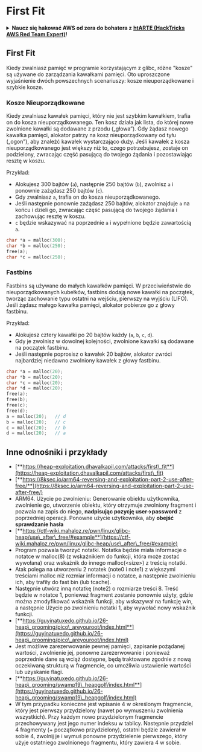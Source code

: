 # First Fit

<details>

<summary><strong>Naucz się hakować AWS od zera do bohatera z</strong> <a href="https://training.hacktricks.xyz/courses/arte"><strong>htARTE (HackTricks AWS Red Team Expert)</strong></a><strong>!</strong></summary>

Inne sposoby wsparcia HackTricks:

* Jeśli chcesz zobaczyć swoją **firmę reklamowaną w HackTricks** lub **pobrać HackTricks w formacie PDF** sprawdź [**PLANY SUBSKRYPCYJNE**](https://github.com/sponsors/carlospolop)!
* Zdobądź [**oficjalne gadżety PEASS & HackTricks**](https://peass.creator-spring.com)
* Odkryj [**Rodzinę PEASS**](https://opensea.io/collection/the-peass-family), naszą kolekcję ekskluzywnych [**NFT**](https://opensea.io/collection/the-peass-family)
* **Dołącz do** 💬 [**grupy Discord**](https://discord.gg/hRep4RUj7f) lub [**grupy telegramowej**](https://t.me/peass) lub **śledź** nas na **Twitterze** 🐦 [**@hacktricks\_live**](https://twitter.com/hacktricks\_live)**.**
* **Podziel się swoimi sztuczkami hakerskimi, przesyłając PR-y do** [**HackTricks**](https://github.com/carlospolop/hacktricks) i [**HackTricks Cloud**](https://github.com/carlospolop/hacktricks-cloud) github repos.

</details>

## **First Fit**

Kiedy zwalniasz pamięć w programie korzystającym z glibc, różne "kosze" są używane do zarządzania kawałkami pamięci. Oto uproszczone wyjaśnienie dwóch powszechnych scenariuszy: kosze nieuporządkowane i szybkie kosze.

### Kosze Nieuporządkowane

Kiedy zwalniasz kawałek pamięci, który nie jest szybkim kawałkiem, trafia on do kosza nieuporządkowanego. Ten kosz działa jak lista, do której nowe zwolnione kawałki są dodawane z przodu („głowa”). Gdy żądasz nowego kawałka pamięci, alokator patrzy na kosz nieuporządkowany od tyłu („ogon”), aby znaleźć kawałek wystarczająco duży. Jeśli kawałek z kosza nieuporządkowanego jest większy niż to, czego potrzebujesz, zostaje on podzielony, zwracając część pasującą do twojego żądania i pozostawiając resztę w koszu.

Przykład:

* Alokujesz 300 bajtów (`a`), następnie 250 bajtów (`b`), zwolnisz `a` i ponownie zażądasz 250 bajtów (`c`).
* Gdy zwalniasz `a`, trafia on do kosza nieuporządkowanego.
* Jeśli następnie ponownie zażądasz 250 bajtów, alokator znajduje `a` na końcu i dzieli go, zwracając część pasującą do twojego żądania i zachowując resztę w koszu.
* `c` będzie wskazywać na poprzednie `a` i wypełnione będzie zawartością `a`.
```c
char *a = malloc(300);
char *b = malloc(250);
free(a);
char *c = malloc(250);
```
### Fastbins

Fastbins są używane do małych kawałków pamięci. W przeciwieństwie do nieuporządkowanych kubełków, fastbins dodają nowe kawałki na początek, tworząc zachowanie typu ostatni na wejściu, pierwszy na wyjściu (LIFO). Jeśli żądasz małego kawałka pamięci, alokator pobierze go z głowy fastbinu.

Przykład:

* Alokujesz cztery kawałki po 20 bajtów każdy (`a`, `b`, `c`, `d`).
* Gdy je zwolnisz w dowolnej kolejności, zwolnione kawałki są dodawane na początek fastbinu.
* Jeśli następnie poprosisz o kawałek 20 bajtów, alokator zwróci najbardziej niedawno zwolniony kawałek z głowy fastbinu.
```c
char *a = malloc(20);
char *b = malloc(20);
char *c = malloc(20);
char *d = malloc(20);
free(a);
free(b);
free(c);
free(d);
a = malloc(20);   // d
b = malloc(20);   // c
c = malloc(20);   // b
d = malloc(20);   // a
```
## Inne odnośniki i przykłady

* [**https://heap-exploitation.dhavalkapil.com/attacks/first\_fit**](https://heap-exploitation.dhavalkapil.com/attacks/first\_fit)
* [**https://8ksec.io/arm64-reversing-and-exploitation-part-2-use-after-free/**](https://8ksec.io/arm64-reversing-and-exploitation-part-2-use-after-free/)
* ARM64. Użycie po zwolnieniu: Generowanie obiektu użytkownika, zwolnienie go, utworzenie obiektu, który otrzymuje zwolniony fragment i pozwala na zapis do niego, **nadpisując pozycję user->password** z poprzedniej operacji. Ponowne użycie użytkownika, aby **obejść sprawdzanie hasła**
* [**https://ctf-wiki.mahaloz.re/pwn/linux/glibc-heap/use\_after\_free/#example**](https://ctf-wiki.mahaloz.re/pwn/linux/glibc-heap/use\_after\_free/#example)
* Program pozwala tworzyć notatki. Notatka będzie miała informacje o notatce w malloc(8) (z wskaźnikiem do funkcji, która może zostać wywołana) oraz wskaźnik do innego malloc(\<size>) z treścią notatki.
* Atak polega na utworzeniu 2 notatek (note0 i note1) z większymi treściami malloc niż rozmiar informacji o notatce, a następnie zwolnieniu ich, aby trafiły do fast bin (lub tcache).
* Następnie utwórz inną notatkę (note2) o rozmiarze treści 8. Treść będzie w notatce 1, ponieważ fragment zostanie ponownie użyty, gdzie można zmodyfikować wskaźnik funkcji, aby wskazywał na funkcję win, a następnie Użycie po zwolnieniu notatki 1, aby wywołać nowy wskaźnik funkcji.
* [**https://guyinatuxedo.github.io/26-heap\_grooming/pico\_areyouroot/index.html**](https://guyinatuxedo.github.io/26-heap\_grooming/pico\_areyouroot/index.html)
* Jest możliwe zarezerwowanie pewnej pamięci, zapisanie pożądanej wartości, zwolnienie jej, ponowne zarezerwowanie i ponieważ poprzednie dane są wciąż dostępne, będą traktowane zgodnie z nową oczekiwaną strukturą w fragmencie, co umożliwia ustawienie wartości lub uzyskanie flagi.
* [**https://guyinatuxedo.github.io/26-heap\_grooming/swamp19\_heapgolf/index.html**](https://guyinatuxedo.github.io/26-heap\_grooming/swamp19\_heapgolf/index.html)
* W tym przypadku konieczne jest wpisanie 4 w określonym fragmencie, który jest pierwszy przydzielony (nawet po wymuszeniu zwolnienia wszystkich). Przy każdym nowo przydzielonym fragmencie przechowywany jest jego numer indeksu w tablicy. Następnie przydziel 4 fragmenty (+ początkowo przydzielony), ostatni będzie zawierał w sobie 4, zwolnij je i wymuś ponowne przydzielenie pierwszego, który użyje ostatniego zwolnionego fragmentu, który zawiera 4 w sobie.

